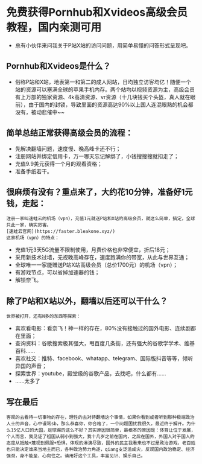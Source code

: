 # 免费获得Pornhub和Xvideos高级会员教程，国内亲测可用

* 总有小伙伴来问我关于P站X站的访问问题，用简单易懂的问答形式呈现吧。
## Pornhub和Xvideos是什么？
* 俗称P站和X站，地表第一和第二的成人网站，日均独立访客均亿！随便一个站的资源可以塞满全球的苹果手机内存。两个站均以视频资源为主，高级会员有上万部的独家资源、4k高清资源、vr资源（十几块钱买个头盔，真人就在眼前），由于国内的封锁，导致里面的资源高达90%以上国人连混眼熟的机会都没有，被动悲催中~~
## 简单总结正常获得高级会员的流程：
* 先解决翻墙问题，速度慢、晚高峰卡还不行；
* 注册网站并绑定信用卡，万一哪天忘记解绑了，小钱搜搜搜就扣走了；
* 充值9.9美元获得一个月的观看资格；
* 准备手纸若干。
## 很麻烦有没有？重点来了，大约花10分钟，准备好1元钱，走起：
    注册一家叫速蛙云的机场（vpn），充值1元就送P站和X站的高级会员，就这么简单，搞定，全球只此一家，确实厉害。
    [速蛙云官网](https://faster.bleakone.xyz/)
    这家机场（vpn）的特点：
* 充值1元3天5G流量不限制使用，月费价格也非常便宜，折后18元；
* 采用新技术过墙，无视晚高峰存在，速度跑满你的带宽，从此与世界互通；
* 全球唯一一家能赠送P站X站高级会员（总价1700元）的机场（vpn）；
* 有游戏节点，可以省掉加速器的钱；
* 解锁奈飞。
## 除了P站和X站以外，翻墙以后还可以干什么？
    世界被打开，还有N多的东西等探索：
* 喜欢看电影：看奈飞！神一样的存在，80%没有接触过的国外电影、连续剧都在里面；
* 查询资料：谷歌搜索极其强大，甩百度几条街，还有强大的谷歌学学术、维基百科……
* 喜欢社交：推特、facebook、whatapp、telegram、国际版抖音等等，倾听异国的声音；
* 探索世界：youtube，殿堂级的谷歌产品，去找吧，什么都有……
* ……太多了
## 写在最后
    客观的去看待一切事物的存在，理性的去对待翻墙这个事情，如果你看到或者听到那种极端政治人士的声音，心中谩骂sb，那么恭喜你，你合格了，一个问题困扰我很久，最近终于解开。为什么15亿人口的大国，足球踢的这么不好？其实原因很简单，最根本的原因是：体育让位于发展，个人而言，我见证了祖国从弱小到强大，我十几岁之前在国内，之后在国外，外国人对于国人的态度从抵触+蔑视到佩服+恐惧，体现的淋漓尽致，国外的民主我看来也不过是政治游戏，老百姓也只能决定谁来当地主而已，各种政治势力角逐，qiang支泛滥成灾，反观国内政治稳定、经济强劲，身不能至、心向往之。请用好这个工具，丰富见识、娱乐自己。
